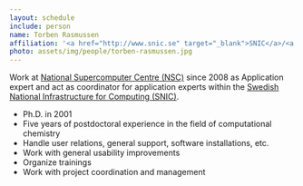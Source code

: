 ```yaml
---
layout: schedule
include: person
name: Torben Rasmussen
affiliation: '<a href="http://www.snic.se" target="_blank">SNIC</a>/<a href="https://www.nsc.liu.se/" target="_blank">NSC</a>'
photo: assets/img/people/torben-rasmussen.jpg
---
```

 
Work at [National Supercomputer Centre (NSC)](https://www.nsc.liu.se/) since
2008 as Application expert and act as coordinator for application experts within
the [Swedish National Infrastructure for Computing (SNIC)](http://www.snic.se).

 *   Ph.D. in 2001
 *   Five years of postdoctoral experience in the field of computational chemistry
 *   Handle user relations, general support, software installations, etc.
 *   Work with general usability improvements
 *   Organize trainings
 *   Work with project coordination and management
